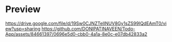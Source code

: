 # Preview
https://drive.google.com/file/d/19Sw0CJNZTeIINUV8Gy1sZS99IQdEAmT0/view?usp=sharing
https://github.com/DONIPATINAVEEN/Todo-App/assets/84661397/0696e5d0-cbb0-4a1a-8e0c-e07db42833a2
